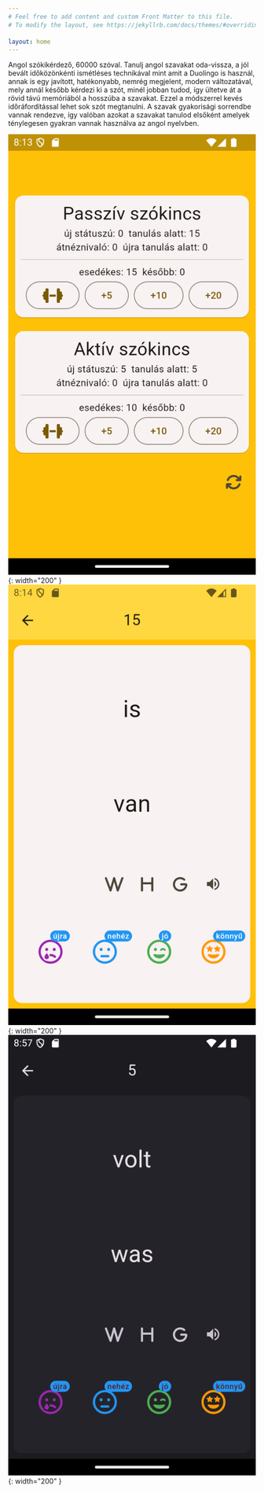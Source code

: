 ```yaml
---
# Feel free to add content and custom Front Matter to this file.
# To modify the layout, see https://jekyllrb.com/docs/themes/#overriding-theme-defaults

layout: home
---
```


Angol szókikérdező, 60000 szóval. Tanulj angol szavakat oda-vissza, a jól bevált időközönkénti ismétléses technikával mint amit a Duolingo is használ, annak is egy javított, hatékonyabb, nemrég megjelent, modern változatával, mely annál később kérdezi ki a szót, minél jobban tudod, így ültetve át a rövid távú memóriából a hosszúba a szavakat. Ezzel a módszerrel kevés időráfordítással lehet sok szót megtanulni. A szavak gyakorisági sorrendbe vannak rendezve, így valóban azokat a szavakat tanulod elsőként amelyek ténylegesen gyakran vannak használva az angol nyelvben.

![image tooltip here](/assets/main.png){: width="200" }
![image tooltip here](/assets/light.png){: width="200" }
![image tooltip here](/assets/dark.png){: width="200" }